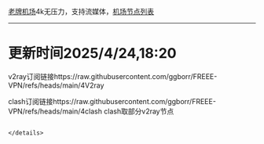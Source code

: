 
[老牌机场](https://www.linghunyun.com/#/register?code=KBcl8cHj)4k无压力，支持流媒体，[机场节点列表](https://github.com/ggborr/FREEE-VPN/blob/main/%E8%8A%82%E7%82%B9%E5%88%97%E8%A1%A8.pdf)
****

# 更新时间2025/4/24,18:20
v2ray订阅链接https://raw.githubusercontent.com/ggborr/FREEE-VPN/refs/heads/main/4V2ray

clash订阅链接https://raw.githubusercontent.com/ggborr/FREEE-VPN/refs/heads/main/4clash
clash取部分v2ray节点
 


```

</details>

 

